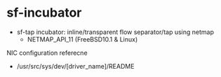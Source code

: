 sf-incubator
============

- sf-tap incubator: inline/transparent flow separator/tap using netmap
  - NETMAP_API_11 (FreeBSD10.1 & Linux)

NIC configuration referecne
 - /usr/src/sys/dev/[driver_name]/README
